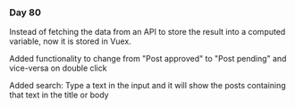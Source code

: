 ### Day 80

Instead of fetching the data from an API to store the result into a computed variable, now it is stored in Vuex.

Added functionality to change from "Post approved" to "Post pending" and vice-versa on double click

Added search: Type a text in the input and it will show the posts containing that text in the title or body